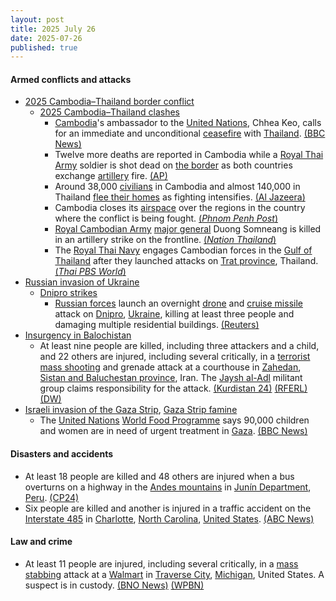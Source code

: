 ```yaml
---
layout: post
title: 2025 July 26
date: 2025-07-26
published: true
---
```



#### Armed conflicts and attacks

* [2025 Cambodia–Thailand border conflict](https://en.wikipedia.org/wiki/2025_Cambodia%E2%80%93Thailand_border_conflict "2025 Cambodia–Thailand border conflict")
  * [2025 Cambodia–Thailand clashes](https://en.wikipedia.org/wiki/2025_Cambodia%E2%80%93Thailand_clashes "2025 Cambodia–Thailand clashes")
    * [Cambodia](https://en.wikipedia.org/wiki/Cambodia "Cambodia")'s ambassador to the [United Nations](https://en.wikipedia.org/wiki/United_Nations "United Nations"), Chhea Keo, calls for an immediate and unconditional [ceasefire](https://en.wikipedia.org/wiki/Ceasefire "Ceasefire") with [Thailand](https://en.wikipedia.org/wiki/Thailand "Thailand"). [(BBC News)](https://www.bbc.com/news/articles/cy9x99n79v8o)
    * Twelve more deaths are reported in Cambodia while a [Royal Thai Army](https://en.wikipedia.org/wiki/Royal_Thai_Army "Royal Thai Army") soldier is shot dead on [the border](https://en.wikipedia.org/wiki/Cambodia%E2%80%93Thailand_border "Cambodia–Thailand border") as both countries exchange [artillery](https://en.wikipedia.org/wiki/Artillery "Artillery") fire. [(AP)](https://apnews.com/article/thailand-cambodia-armed-clash-border-eda96eb133a4561fa192029466da8dcf)
    * Around 38,000 [civilians](https://en.wikipedia.org/wiki/Civilian "Civilian") in Cambodia and almost 140,000 in Thailand [flee their homes](https://en.wikipedia.org/wiki/Emergency_evacuation "Emergency evacuation") as fighting intensifies. [(Al Jazeera)](https://www.aljazeera.com/news/2025/7/26/cambodians-flee-border-with-thailand-as-clashes-continue-for-third-day)
    * Cambodia closes its [airspace](https://en.wikipedia.org/wiki/Airspace "Airspace") over the regions in the country where the conflict is being fought. [(*Phnom Penh Post*)](https://m.phnompenhpost.com/national/flights-rerouted-from-border-conflict-zone#:~:text=Cambodia%20has%20closed%20the%20airspace,the%20safety%20of%20their%20aircraft)
    * [Royal Cambodian Army](https://en.wikipedia.org/wiki/Royal_Cambodian_Army "Royal Cambodian Army") [major general](https://en.wikipedia.org/wiki/Major_general "Major general") Duong Somneang is killed in an artillery strike on the frontline. [(*Nation Thailand*)](https://www.nationthailand.com/news/asean/40053125)
    * The [Royal Thai Navy](https://en.wikipedia.org/wiki/Royal_Thai_Navy "Royal Thai Navy") engages Cambodian forces in the [Gulf of Thailand](https://en.wikipedia.org/wiki/Gulf_of_Thailand "Gulf of Thailand") after they launched attacks on [Trat province](https://en.wikipedia.org/wiki/Trat_province "Trat province"), Thailand. [(*Thai PBS World*)](https://world.thaipbs.or.th/detail/cambodia-opens-new-battle-front-attacking-thai-military-positions-in-trat/58335)
* [Russian invasion of Ukraine](https://en.wikipedia.org/wiki/Russian_invasion_of_Ukraine "Russian invasion of Ukraine")
  * [Dnipro strikes](https://en.wikipedia.org/wiki/Dnipro_strikes_%282022%E2%80%93present%29 "Dnipro strikes (2022–present)")
    * [Russian forces](https://en.wikipedia.org/wiki/Russian_Armed_Forces "Russian Armed Forces") launch an overnight [drone](https://en.wikipedia.org/wiki/Drone_warfare "Drone warfare") and [cruise missile](https://en.wikipedia.org/wiki/Cruise_missile "Cruise missile") attack on [Dnipro](https://en.wikipedia.org/wiki/Dnipro "Dnipro"), [Ukraine](https://en.wikipedia.org/wiki/Ukraine "Ukraine"), killing at least three people and damaging multiple residential buildings. [(Reuters)](https://www.reuters.com/business/aerospace-defense/russian-attack-kills-3-ukraines-city-dnipro-governor-says-2025-07-26/)
* [Insurgency in Balochistan](https://en.wikipedia.org/wiki/Insurgency_in_Balochistan "Insurgency in Balochistan")
  * At least nine people are killed, including three attackers and a child, and 22 others are injured, including several critically, in a [terrorist](https://en.wikipedia.org/wiki/Assassination_and_terrorism_in_Iran "Assassination and terrorism in Iran") [mass shooting](https://en.wikipedia.org/wiki/Mass_shooting "Mass shooting") and grenade attack at a courthouse in [Zahedan](https://en.wikipedia.org/wiki/Zahedan "Zahedan"), [Sistan and Baluchestan province](https://en.wikipedia.org/wiki/Sistan_and_Baluchestan_province "Sistan and Baluchestan province"), Iran. The [Jaysh al-Adl](https://en.wikipedia.org/wiki/Jaysh_al-Adl "Jaysh al-Adl") militant group claims responsibility for the attack. [(Kurdistan 24)](https://www.kurdistan24.net/en/story/853987/attack-on-iran-courthouse-in-zahedan-leaves-multiple-dead) [(RFERL)](https://www.rferl.org/a/iran-jaish-attack-courthouse-militants/33484498.html) [(DW)](https://www.dw.com/en/iran-at-least-9-killed-in-attack-on-courthouse/a-73421304)
* [Israeli invasion of the Gaza Strip](https://en.wikipedia.org/wiki/Israeli_invasion_of_the_Gaza_Strip "Israeli invasion of the Gaza Strip"), [Gaza Strip famine](https://en.wikipedia.org/wiki/Gaza_Strip_famine "Gaza Strip famine")
  * The [United Nations](https://en.wikipedia.org/wiki/United_Nations "United Nations") [World Food Programme](https://en.wikipedia.org/wiki/World_Food_Programme "World Food Programme") says 90,000 children and women are in need of urgent treatment in [Gaza](https://en.wikipedia.org/wiki/Gaza_Strip "Gaza Strip"). [(BBC News)](https://www.bbc.com/news/live/cx2l2wk3zx0t)

#### Disasters and accidents

* At least 18 people are killed and 48 others are injured when a bus overturns on a highway in the [Andes mountains](https://en.wikipedia.org/wiki/Andes_mountains "Andes mountains") in [Junín Department](https://en.wikipedia.org/wiki/Department_of_Jun%C3%ADn "Department of Junín"), [Peru](https://en.wikipedia.org/wiki/Peru "Peru"). [(CP24)](https://www.cp24.com/news/world/2025/07/26/bus-traveling-from-lima-to-perus-amazon-overturns-on-highway-in-the-andes-killing-at-least-18/)
* Six people are killed and another is injured in a traffic accident on the [Interstate 485](https://en.wikipedia.org/wiki/Interstate_485 "Interstate 485") in [Charlotte](https://en.wikipedia.org/wiki/Charlotte%2C_North_Carolina "Charlotte, North Carolina"), [North Carolina](https://en.wikipedia.org/wiki/North_Carolina "North Carolina"), [United States](https://en.wikipedia.org/wiki/United_States "United States"). [(ABC News)](https://abc11.com/post/6-dead-1-injured-crash-closed-section-485-charlotte-authorities-say/17310187/)

#### Law and crime

* At least 11 people are injured, including several critically, in a [mass stabbing](https://en.wikipedia.org/wiki/Mass_stabbing "Mass stabbing") attack at a [Walmart](https://en.wikipedia.org/wiki/Walmart "Walmart") in [Traverse City](https://en.wikipedia.org/wiki/Traverse_City%2C_Michigan "Traverse City, Michigan"), [Michigan](https://en.wikipedia.org/wiki/Michigan "Michigan"), United States. A suspect is in custody. [(BNO News)](https://bnonews.com/index.php/2025/07/multiple-people-stabbed-at-walmart-in-traverse-city-michigan/) [(WPBN)](https://upnorthlive.com/news/local/active-incident-at-walmart-in-traverse-city-people-being-asked-to-avoid-area)
